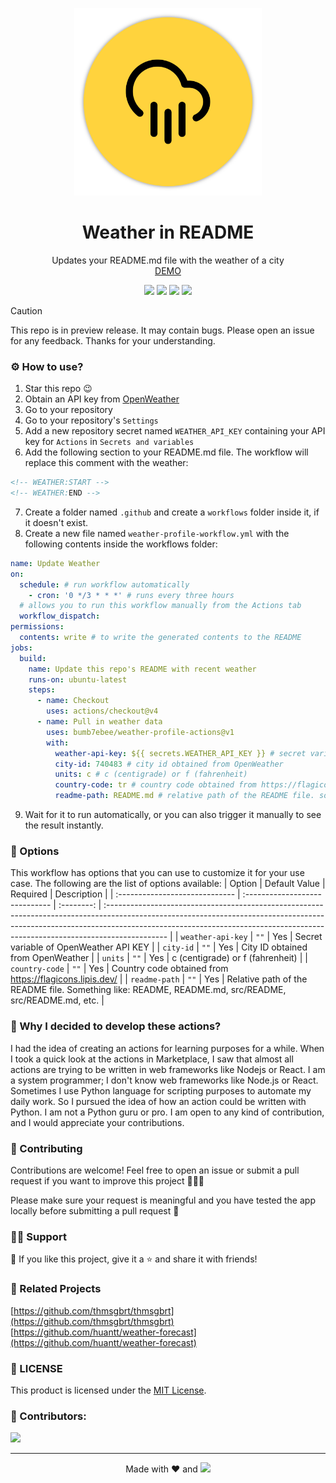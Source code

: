 <p align="center">
  <img width="300" height="300" src="assets/icon/brand.svg"/>
  <h1 align="center">Weather in README</h1>
</p>
<p align="center">
  Updates your README.md file with the weather of a city<br>
  <a href="https://github.com/bumb7ebee/bumb7ebee">DEMO</a>
</p>

<p align="center">
  <img src="https://img.shields.io/github/last-commit/bumb7ebee/weather-profile-actions?style=for-the-badge">
  <img src="https://img.shields.io/github/stars/bumb7ebee/weather-profile-actions?style=for-the-badge">
  <img src="https://img.shields.io/github/forks/bumb7ebee/weather-profile-actions?style=for-the-badge">
  <img src="https://img.shields.io/github/license/bumb7ebee/weather-profile-actions?style=for-the-badge">
</p>

<!--
<picture>
  <source media="(prefers-color-scheme: dark)" srcset="assets/screenshot/partial-dark.png"/>
  <source media="(prefers-color-scheme: light)" srcset="assets/screenshot/partial-light.png"/>
  <img title="Screenshot" alt="Screenshot" src="assets/screenshot/partial-light.png"/>
</picture>
-->

> [!CAUTION]
> This repo is in preview release. It may contain bugs. Please open an issue for any feedback. Thanks for your understanding.

### ⚙️ How to use?
1. Star this repo 😉
2. Obtain an API key from [OpenWeather](https://openweathermap.org/)
3. Go to your repository
4. Go to your repository's `Settings`
5. Add a new repository secret named `WEATHER_API_KEY` containing your API key for `Actions` in `Secrets and variables`
6. Add the following section to your README.md file. The workflow will replace this comment with the weather:
```markdown
<!-- WEATHER:START -->
<!-- WEATHER:END -->
```
7. Create a folder named `.github` and create a `workflows` folder inside it, if it doesn't exist.
8. Create a new file named `weather-profile-workflow.yml` with the following contents inside the workflows folder:
```yml
name: Update Weather
on:
  schedule: # run workflow automatically
    - cron: '0 */3 * * *' # runs every three hours
  # allows you to run this workflow manually from the Actions tab
  workflow_dispatch:
permissions:
  contents: write # to write the generated contents to the README
jobs:
  build:
    name: Update this repo's README with recent weather
    runs-on: ubuntu-latest
    steps:
      - name: Checkout
        uses: actions/checkout@v4
      - name: Pull in weather data
        uses: bumb7ebee/weather-profile-actions@v1
        with:
          weather-api-key: ${{ secrets.WEATHER_API_KEY }} # secret variable of OpenWeather API KEY
          city-id: 740483 # city id obtained from OpenWeather
          units: c # c (centigrade) or f (fahrenheit)
          country-code: tr # country code obtained from https://flagicons.lipis.dev/
          readme-path: README.md # relative path of the README file. something like: README, README.md, src/README, src/README.md, etc.
```
9. Wait for it to run automatically, or you can also trigger it manually to see the result instantly.

### 🔧 Options
This workflow has options that you can use to customize it for your use case. The following are the list of options available:
| Option                         | Default Value                  | Required   | Description                                                                                                                                                                                                                                                |
| :----------------------------- | :----------------------------- | :--------: | :--------------------------------------------------------------------------------------------------------------------------------------------------------------------------------------------------------------------------------------------------------- |
| `weather-api-key`              | `""`                           | Yes        | Secret variable of OpenWeather API KEY                                                                                                                                                                                                                     |
| `city-id`                      | `""`                           | Yes        | City ID obtained from OpenWeather                                                                                                                                                                                                                          |
| `units`                        | `""`                           | Yes        | c (centigrade) or f (fahrenheit)                                                                                                                                                                                                                           |
| `country-code`                 | `""`                           | Yes        | Country code obtained from https://flagicons.lipis.dev/                                                                                                                                                                                                    |
| `readme-path`                  | `""`                           | Yes        | Relative path of the README file. Something like: README, README.md, src/README, src/README.md, etc.                                                                                                                                                       |

### 🤔 Why I decided to develop these actions?
I had the idea of creating an actions for learning purposes for a while.
When I took a quick look at the actions in Marketplace, I saw that almost all actions are trying to be written in web frameworks like Nodejs or React.
I am a system programmer; I don't know web frameworks like Node.js or React. Sometimes I use Python language for scripting purposes to automate my daily work.
So I pursued the idea of how an action could be written with Python. I am not a Python guru or pro.
I am open to any kind of contribution, and I would appreciate your contributions.

### 🤗 Contributing
Contributions are welcome! Feel free to open an issue or submit a pull request if you want to improve this project 💪💪💪  

Please make sure your request is meaningful and you have tested the app locally before submitting a pull request 🙏

### 🙋‍♂️ Support
💙 If you like this project, give it a ⭐ and share it with friends!

<!--
<p align="left">
  <a href="https://github.com/sponsors/bumb7ebee"><img title="Sponsor with Github" src="https://img.shields.io/badge/-Sponsor-c2185b?style=for-the-badge&logo=github&logoColor=white"/></a>
</p>
-->

<!--
[☕ Buy me a coffee](https://ko-fi.com/bumb7ebee)
[☕ Buy me a coffee](https://buymeacoffee.com/bumb7ebee)
-->

### 📌 Related Projects
[https://github.com/thmsgbrt/thmsgbrt](https://github.com/thmsgbrt/thmsgbrt)  
[https://github.com/huantt/weather-forecast](https://github.com/huantt/weather-forecast)

### 📄 LICENSE
This product is licensed under the [MIT License](LICENSE).

### 👏 Contributors:
<a href="https://github.com/bumb7ebee/weather-profile-actions/graphs/contributors">
  <img src="https://contrib.rocks/image?repo=bumb7ebee/weather-profile-actions&max=1000&columns=10&anon=1" />
</a>

---

<p align="center">Made with ❤️ and <img src=https://img.shields.io/badge/-Python-3670A0?style=for-the-badge&logo=python&logoColor=ffdd54></p>
